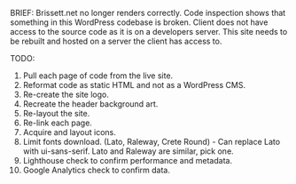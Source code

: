 BRIEF: Brissett.net no longer renders correctly. Code inspection shows that something in this WordPress codebase is broken. Client does not have access to the source code as it is on a developers server. This site needs to be rebuilt and hosted on a server the client has access to.

TODO:

1. Pull each page of code from the live site.
2. Reformat code as static HTML and not as a WordPress CMS.
3. Re-create the site logo.
4. Recreate the header background art.
5. Re-layout the site.
6. Re-link each page.
7. Acquire and layout icons.
8. Limit fonts download. (Lato, Raleway, Crete Round) - Can replace Lato with ui-sans-serif. Lato and Raleway are similar, pick one.
9. Lighthouse check to confirm performance and metadata.
10. Google Analytics check to confirm data.
